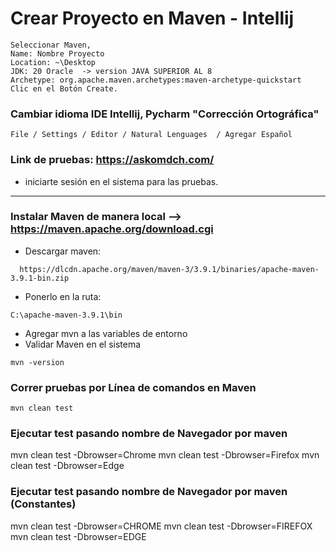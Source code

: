 # Crear Proyecto en Maven - Intellij
```
Seleccionar Maven, 
Name: Nombre Proyecto
Location: ~\Desktop
JDK: 20 Oracle  -> version JAVA SUPERIOR AL 8
Archetype: org.apache.maven.archetypes:maven-archetype-quickstart
Clic en el Botón Create.
```

### Cambiar idioma IDE Intellij, Pycharm "Corrección Ortográfica"
```
File / Settings / Editor / Natural Lenguages  / Agregar Español
```

### Link de pruebas: https://askomdch.com/
- iniciarte sesión en el sistema para las pruebas.

---------------------------------------------------

### Instalar Maven de manera local --> https://maven.apache.org/download.cgi
* Descargar maven:
```
  https://dlcdn.apache.org/maven/maven-3/3.9.1/binaries/apache-maven-3.9.1-bin.zip
```
* Ponerlo en la ruta: 
```
C:\apache-maven-3.9.1\bin
```
* Agregar mvn a las variables de entorno
* Validar Maven en el sistema
```
mvn -version
```

### Correr pruebas por Línea de comandos en Maven
```
mvn clean test
```

### Ejecutar test pasando nombre de Navegador por maven
mvn clean test -Dbrowser=Chrome
mvn clean test -Dbrowser=Firefox
mvn clean test -Dbrowser=Edge


### Ejecutar test pasando nombre de Navegador por maven (Constantes)
mvn clean test -Dbrowser=CHROME
mvn clean test -Dbrowser=FIREFOX
mvn clean test -Dbrowser=EDGE
